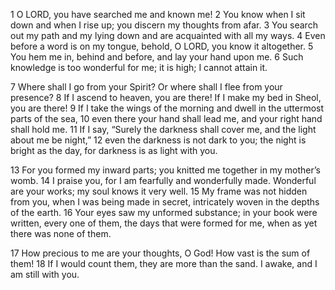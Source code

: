   1 O LORD, you have searched me and known me! 
  2 You know when I sit down and when I rise up; 
  you discern my thoughts from afar. 
  3 You search out my path and my lying down 
  and are acquainted with all my ways. 
  4 Even before a word is on my tongue, 
  behold, O LORD, you know it altogether. 
  5 You hem me in, behind and before, 
  and lay your hand upon me. 
  6 Such knowledge is too wonderful for me; 
  it is high; I cannot attain it. 

  7 Where shall I go from your Spirit? 
  Or where shall I flee from your presence? 
  8 If I ascend to heaven, you are there! 
  If I make my bed in Sheol, you are there! 
  9 If I take the wings of the morning 
  and dwell in the uttermost parts of the sea, 
  10 even there your hand shall lead me, 
  and your right hand shall hold me. 
  11 If I say, “Surely the darkness shall cover me, 
  and the light about me be night,” 
  12 even the darkness is not dark to you; 
  the night is bright as the day, 
  for darkness is as light with you. 

  13 For you formed my inward parts; 
  you knitted me together in my mother’s womb. 
  14 I praise you, for I am fearfully and wonderfully made. 
  Wonderful are your works; 
  my soul knows it very well. 
  15 My frame was not hidden from you, 
  when I was being made in secret, 
  intricately woven in the depths of the earth. 
  16 Your eyes saw my unformed substance; 
  in your book were written, every one of them, 
  the days that were formed for me, 
  when as yet there was none of them. 

  17 How precious to me are your thoughts, O God! 
  How vast is the sum of them! 
  18 If I would count them, they are more than the sand. 
  I awake, and I am still with you.